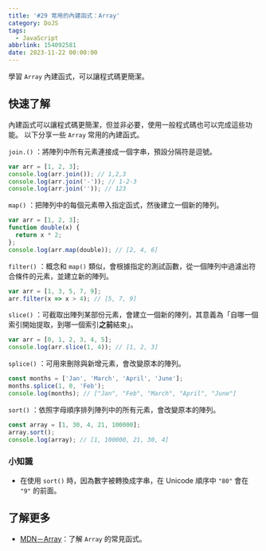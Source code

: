 ```yaml
---
title: '#29 常用的內建函式：Array'
category: DoJS
tags:
  - JavaScript
abbrlink: 154092581
date: 2023-11-22 00:00:00
---
```

學習 `Array` 內建函式，可以讓程式碼更簡潔。
<!--more-->
## 快速了解
內建函式可以讓程式碼更簡潔，但並非必要，使用一般程式碼也可以完成這些功能。
以下分享一些 `Array` 常用的內建函式。

`join.()` ：將陣列中所有元素連接成一個字串，預設分隔符是逗號。
```jsx
var arr = [1, 2, 3];
console.log(arr.join()); // 1,2,3
console.log(arr.join('-')); // 1-2-3
console.log(arr.join('')); // 123
```

`map()` ：把陣列中的每個元素帶入指定函式，然後建立一個新的陣列。
```jsx
var arr = [1, 2, 3];
function double(x) {
  return x * 2;
};
console.log(arr.map(double)); // [2, 4, 6]
```

`filter()` ：概念和 `map()` 類似，會根據指定的測試函數，從一個陣列中過濾出符合條件的元素，並建立新的陣列。
```jsx
var arr = [1, 3, 5, 7, 9];
arr.filter(x => x > 4); // [5, 7, 9]
```

`slice()` ：可截取出陣列某部份元素，會建立一個新的陣列，其意義為「自哪一個索引開始提取，到哪一個索引**之前**結束」。
```jsx
var arr = [0, 1, 2, 3, 4, 5];
console.log(arr.slice(1, 4)); // [1, 2, 3]
```

`splice()` ：可用來刪除與新增元素，會改變原本的陣列。
```jsx
const months = ['Jan', 'March', 'April', 'June'];
months.splice(1, 0, 'Feb');
console.log(months); // ["Jan", "Feb", "March", "April", "June"]
```

`sort()` ：依照字母順序排列陣列中的所有元素，會改變原本的陣列。
```jsx
const array = [1, 30, 4, 21, 100000];
array.sort();
console.log(array); // [1, 100000, 21, 30, 4]
```
### 小知識
- 在使用 `sort()` 時，因為數字被轉換成字串，在 Unicode 順序中 `"80"` 會在 `"9"` 的前面。
## 了解更多
- [MDN－Array](https://developer.mozilla.org/zh-TW/docs/Web/JavaScript/Reference/Global_Objects/Array)：了解 `Array` 的常見函式。